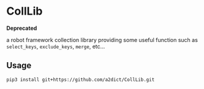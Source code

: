 # CollLib

**Deprecated**

a robot framework collection library providing some useful 
function such as `select_keys`, `exclude_keys`, `merge`, etc...
 
## Usage
```
pip3 install git+https://github.com/a2dict/CollLib.git
```
